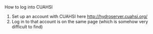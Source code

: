 How to log into CUAHSI

1. Set up an account with CUAHSI here http://hydroserver.cuahsi.org/
1. Log in to that account is on the same page (which is somehow very difficult to find)
